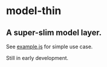 # model-thin
## A super-slim model layer.

See [example.js](https://github.com/davidrekow/model-thin/tree/master/example.js) for simple use case.

Still in early development.
